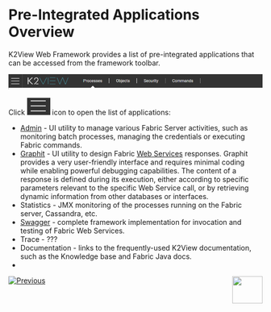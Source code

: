 # Pre-Integrated Applications Overview

K2View Web Framework provides a list of pre-integrated applications that can be accessed from the framework toolbar. 

![image](images/30_01_0.PNG)

Click ![image](images/30_01_icon.PNG) icon to open the list of applications:

- [Admin](03_web_admin_application.md) - UI utility to manage various Fabric Server activities, such as monitoring batch processes, managing the credentials or executing Fabric commands.
- [Graphit](/articles/15_web_services_and_graphit/17_Graphit/01_graphit_overview.md) - UI utility to design Fabric [Web Services](/articles/15_web_services_and_graphit/01_web_services_overview.md) responses. Graphit provides a very user-friendly interface and requires minimal coding while enabling powerful debugging capabilities. The content of a response is defined during its execution, either according to specific parameters relevant to the specific Web Service call, or by retrieving dynamic information from other databases or interfaces.
- Statistics - JMX monitoring of the processes running on the Fabric server, Cassandra, etc.
- [Swagger](/articles/15_web_services_and_graphit/09_swagger.md) - complete framework implementation for invocation and testing of Fabric Web Services.
- Trace - ???
- Documentation - links to the frequently-used K2View documentation, such as the Knowledge base and Fabric Java docs.
- <!--6.4 Data Catalog / Data Editor - -->



[![Previous](/articles/images/Previous.png)](01_web_framework_overview.md)[<img align="right" width="60" height="54" src="/articles/images/Next.png">](03_web_admin_application.md) 